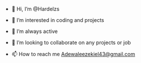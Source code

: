 - 👋 Hi, I’m @Hardelzs
  
- 👀 I’m interested in coding and projects 
  
- 🌱 I’m always active 
  
- 💞️ I’m looking to collaborate on any projects or job 
  
- 📫 How to reach me Adewaleezekiel43@gmail.com 

<!---
Hardelzs/Hardelzs is a ✨ special ✨ repository because its `README.md` (this file) appears on your GitHub profile.
You can click the Preview link to take a look at your changes.
--->
